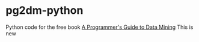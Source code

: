 # pg2dm-python

Python code for the free book [A Programmer's Guide to Data Mining](http://guidetodatamining.com)
This is new
